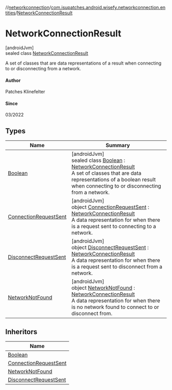 //[networkconnection](../../../index.md)/[com.isupatches.android.wisefy.networkconnection.entities](../index.md)/[NetworkConnectionResult](index.md)

# NetworkConnectionResult

[androidJvm]\
sealed class [NetworkConnectionResult](index.md)

A set of classes that are data representations of a result when connecting to or disconnecting from a network.

#### Author

Patches Klinefelter

#### Since

03/2022

## Types

| Name | Summary |
|---|---|
| [Boolean](-boolean/index.md) | [androidJvm]<br>sealed class [Boolean](-boolean/index.md) : [NetworkConnectionResult](index.md)<br>A set of classes that are data representations of a boolean result when connecting to or disconnecting from a network. |
| [ConnectionRequestSent](-connection-request-sent/index.md) | [androidJvm]<br>object [ConnectionRequestSent](-connection-request-sent/index.md) : [NetworkConnectionResult](index.md)<br>A data representation for when there is a request sent to connecting to a network. |
| [DisconnectRequestSent](-disconnect-request-sent/index.md) | [androidJvm]<br>object [DisconnectRequestSent](-disconnect-request-sent/index.md) : [NetworkConnectionResult](index.md)<br>A data representation for when there is a request sent to disconnect from a network. |
| [NetworkNotFound](-network-not-found/index.md) | [androidJvm]<br>object [NetworkNotFound](-network-not-found/index.md) : [NetworkConnectionResult](index.md)<br>A data representation for when there is no network found to connect to or disconnect from. |

## Inheritors

| Name |
|---|
| [Boolean](-boolean/index.md) |
| [ConnectionRequestSent](-connection-request-sent/index.md) |
| [NetworkNotFound](-network-not-found/index.md) |
| [DisconnectRequestSent](-disconnect-request-sent/index.md) |
